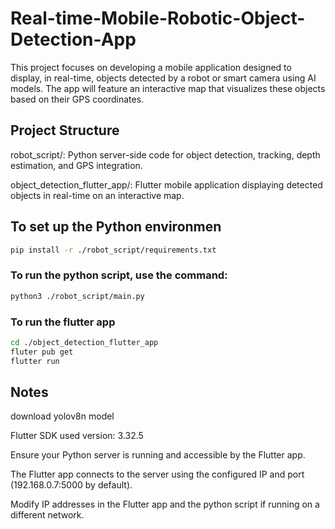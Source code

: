 # Real-time-Mobile-Robotic-Object-Detection-App
This project focuses on developing a mobile application designed to display, in real-time, objects detected by a robot or smart camera using AI models. The app will feature an interactive map that visualizes these objects based on their GPS coordinates.
## Project Structure
robot_script/: Python server-side code for object detection, tracking, depth estimation, and GPS integration.

object_detection_flutter_app/: Flutter mobile application displaying detected objects in real-time on an interactive map.

## To set up the Python environmen
  ```bash
pip install -r ./robot_script/requirements.txt
  ```

### To run the python script, use the command:
  ```bash
python3 ./robot_script/main.py
  ```
### To run the flutter app 

  ```bash
cd ./object_detection_flutter_app
fluter pub get 
flutter run
  ``` 



## Notes
download yolov8n model 

Flutter SDK used version: 3.32.5 

Ensure your Python server is running and accessible by the Flutter app.

The Flutter app connects to the server using the configured IP and port (192.168.0.7:5000 by default).

Modify IP addresses in the Flutter app and the python script if running on a different network.
